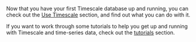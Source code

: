 Now that you have your first Timescale database up and running, you can check
out the [Use Timescale][tsdb-docs] section, and find out what
you can do with it.

If you want to work through some tutorials to help you get up and running with
Timescale and time-series data, check out the [tutorials][tutorials] section.

[tsdb-docs]: /use-timescale/:currentVersion:/
[tutorials]: /tutorials/:currentVersion:/
